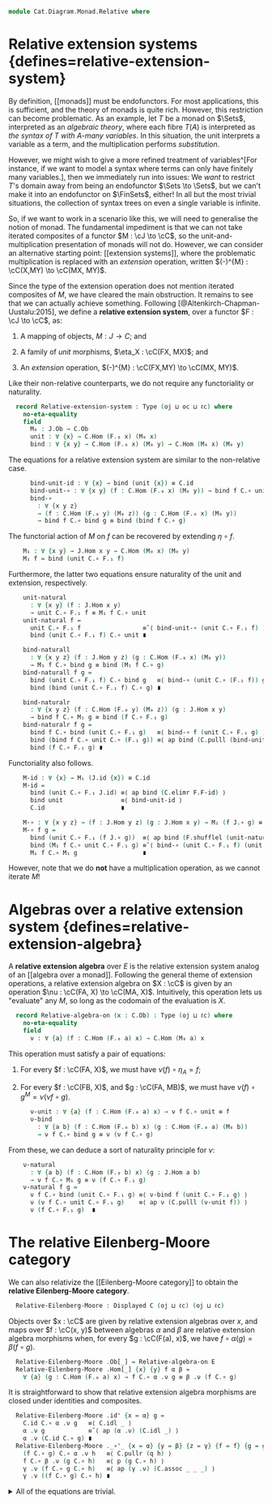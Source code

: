 <!--
```agda
open import 1Lab.Path.Cartesian

open import Cat.Displayed.Base
open import Cat.Prelude

import Cat.Functor.Reasoning
import Cat.Reasoning

open Functor
open _=>_
```
-->

```agda
module Cat.Diagram.Monad.Relative where
```

# Relative extension systems {defines=relative-extension-system}

By definition, [[monads]] must be endofunctors. For most applications,
this is sufficient, and the theory of monads is quite rich. However,
this restriction can become problematic. As an example, let $T$ be a
monad on $\Sets$, interpreted as an _algebraic theory_, where each fibre
$T(A)$ is interpreted as _the syntax of $T$ with $A$-many variables_. In
this situation, the unit interprets a variable as a term, and the
multiplication performs _substitution_.

However, we might wish to give a more refined treatment of
variables^[For instance, if we want to model a syntax where terms can
only have finitely many variables.], then we immediately run into issues:
We _want_ to restrict $T$'s domain away from being an endofunctor $\Sets
\to \Sets$, but we can't make it into an endofunctor on $\FinSets$,
either! In all but the most trivial situations, the collection of syntax
trees on even a single variable is infinite.

So, if we want to work in a scenario like this, we will need to
generalise the notion of monad. The fundamental impediment is that we
can not take iterated composites of a functor $M : \cJ \to \cC$, so the
unit-and-multiplication presentation of monads will not do. However, we
can consider an alternative starting point: [[extension systems]], where
the problematic multiplication is replaced with an _extension_
operation, written $(-)^{M} : \cC(X,MY) \to \cC(MX, MY)$.

Since the type of the extension operation does not mention iterated
composites of $M$, we have cleared the main obstruction. It remains to
see that we can actually achieve something. Following
[@Altenkirch-Chapman-Uustalu:2015], we define a **relative extension
system**, over a functor $F : \cJ \to \cC$, as:

1. A mapping of objects, $M : J \to C$; and

2. A family of _unit_ morphisms, $\eta_X : \cC(FX, MX)$; and

3. An _extension_ operation, $(-)^{M} : \cC(FX,MY) \to \cC(MX, MY)$.

Like their non-relative counterparts, we do not require any
functoriality or naturality.

<!--
```agda
module _
  {oj ℓj oc ℓc}
  {J : Precategory oj ℓj}
  {C : Precategory oc ℓc}
  (F : Functor J C)
  where
  private
    module J = Cat.Reasoning J
    module C = Cat.Reasoning C
    module F = Cat.Functor.Reasoning F
```
-->

```agda
  record Relative-extension-system : Type (oj ⊔ oc ⊔ ℓc) where
    no-eta-equality
    field
      M₀ : J.Ob → C.Ob
      unit : ∀ {x} → C.Hom (F.₀ x) (M₀ x)
      bind : ∀ {x y} → C.Hom (F.₀ x) (M₀ y) → C.Hom (M₀ x) (M₀ y)
```

The equations for a relative extension system are similar to the
non-relative case.

```agda
      bind-unit-id : ∀ {x} → bind (unit {x}) ≡ C.id
      bind-unit-∘ : ∀ {x y} (f : C.Hom (F.₀ x) (M₀ y)) → bind f C.∘ unit ≡ f
      bind-∘
        : ∀ {x y z}
        → (f : C.Hom (F.₀ y) (M₀ z)) (g : C.Hom (F.₀ x) (M₀ y))
        → bind f C.∘ bind g ≡ bind (bind f C.∘ g)
```

The functorial action of $M$ on $f$ can be recovered by extending
$\eta \circ f$.

```agda
    M₁ : ∀ {x y} → J.Hom x y → C.Hom (M₀ x) (M₀ y)
    M₁ f = bind (unit C.∘ F.₁ f)
```

Furthermore, the latter two equations ensure naturality of the unit and
extension, respectively.

```agda
    unit-natural
      : ∀ {x y} (f : J.Hom x y)
      → unit C.∘ F.₁ f ≡ M₁ f C.∘ unit
    unit-natural f =
      unit C.∘ F.₁ f                 ≡˘⟨ bind-unit-∘ (unit C.∘ F.₁ f) ⟩
      bind (unit C.∘ F.₁ f) C.∘ unit ∎

    bind-naturall
      : ∀ {x y z} (f : J.Hom y z) (g : C.Hom (F.₀ x) (M₀ y))
      → M₁ f C.∘ bind g ≡ bind (M₁ f C.∘ g)
    bind-naturall f g =
      bind (unit C.∘ F.₁ f) C.∘ bind g   ≡⟨ bind-∘ (unit C.∘ (F.₁ f)) g ⟩
      bind (bind (unit C.∘ F.₁ f) C.∘ g) ∎

    bind-naturalr
      : ∀ {x y z} (f : C.Hom (F.₀ y) (M₀ z)) (g : J.Hom x y)
      → bind f C.∘ M₁ g ≡ bind (f C.∘ F.₁ g)
    bind-naturalr f g =
      bind f C.∘ bind (unit C.∘ F.₁ g)   ≡⟨ bind-∘ f (unit C.∘ F.₁ g) ⟩
      bind (bind f C.∘ unit C.∘ (F.₁ g)) ≡⟨ ap bind (C.pulll (bind-unit-∘ f)) ⟩
      bind (f C.∘ F.₁ g) ∎
```

Functoriality also follows.

```agda
    M-id : ∀ {x} → M₁ (J.id {x}) ≡ C.id
    M-id =
      bind (unit C.∘ F.₁ J.id) ≡⟨ ap bind (C.elimr F.F-id) ⟩
      bind unit                ≡⟨ bind-unit-id ⟩
      C.id                     ∎

    M-∘ : ∀ {x y z} → (f : J.Hom y z) (g : J.Hom x y) → M₁ (f J.∘ g) ≡ M₁ f C.∘ M₁ g
    M-∘ f g =
      bind (unit C.∘ F.₁ (f J.∘ g))  ≡⟨ ap bind (F.shufflel (unit-natural f)) ⟩
      bind (M₁ f C.∘ unit C.∘ F.₁ g) ≡˘⟨ bind-∘ (unit C.∘ F.₁ f) (unit C.∘ F.₁ g) ⟩
      M₁ f C.∘ M₁ g                  ∎
```

<!--
```agda
    M : Functor J C
    M .F₀ = M₀
    M .F₁ = M₁
    M .F-id = M-id
    M .F-∘ = M-∘
```
-->

However, note that we do **not** have a multiplication operation, as we
cannot iterate $M$!

<!--
```agda
module _
  {oj ℓj oc ℓc}
  {J : Precategory oj ℓj}
  {C : Precategory oc ℓc}
  {F : Functor J C}
  {E E' : Relative-extension-system F} where
  private
    module J = Cat.Reasoning J
    module C = Cat.Reasoning C
    module F = Cat.Functor.Reasoning F
    module E = Relative-extension-system E
    module E' = Relative-extension-system E'
    open Relative-extension-system

  Relative-extension-system-path
    : (p0 : ∀ x → E.M₀ x ≡ E'.M₀ x)
    → (∀ x → PathP (λ i → C.Hom (F.₀ x) (p0 x i)) E.unit E'.unit)
    → (∀ {x y} (f : ∀ i → C.Hom (F.₀ x) (p0 y i)) → PathP (λ i → C.Hom (p0 x i) (p0 y i)) (E.bind (f i0)) (E'.bind (f i1)))
    → E ≡ E'
  Relative-extension-system-path p0 punit pbind = sys where
    coe-pbind
      : ∀ i
      → {x y : J.Ob}
      → (f : C.Hom (F.₀ x) (p0 y i))
      → C.Hom (p0 x i) (p0 y i)
    coe-pbind i {x} {y} f = pbind (λ j → coe (λ i → C.Hom (F.₀ x) (p0 y i)) i j f) i

    sys : E ≡ E'
    sys i .M₀ x = p0 x i
    sys i .unit {x} = punit x i
    sys i .bind f = coe-pbind i f
    sys i .bind-unit-id {x} =
      is-prop→pathp (λ i → C.Hom-set (p0 x i) (p0 x i) (coe-pbind i (punit x i)) C.id)
        E.bind-unit-id
        E'.bind-unit-id i
    sys i .bind-unit-∘ {x} {y} f =
      hcomp (∂ i) λ where
        j (i = i0) → C.Hom-set _ _ _ _ base (E.bind-unit-∘ f) j
        j (i = i1) → C.Hom-set _ _ _ _ base (E'.bind-unit-∘ f) j
        j (j = i0) → base
      where
        base =
          coe0→i (λ i → (f : C.Hom (F.₀ x) (p0 y i)) → coe-pbind i f C.∘ punit x i ≡ f)
            i
            (λ f → E.bind-unit-∘ {x} {y} f) f
    sys i .bind-∘ {x} {y} {z} f g =
      hcomp (∂ i) λ where
        j (i = i0) → C.Hom-set _ _ _ _ base (E.bind-∘ f g) j
        j (i = i1) → C.Hom-set _ _ _ _ base (E'.bind-∘ f g) j
        j (j = i0) → base
      where
        base =
          coe0→i (λ i → (f : C.Hom (F.₀ y) (p0 z i)) (g : C.Hom (F.₀ x) (p0 y i)) → coe-pbind i f C.∘ coe-pbind i g ≡ coe-pbind i (coe-pbind i f C.∘ g))
            i
            (λ f g → E.bind-∘ {x} {y} f g) f g
```
-->

# Algebras over a relative extension system {defines=relative-extension-algebra}

A **relative extension algebra** over $E$ is the relative extension
system analog of an [[algebra over a monad]]. Following the general
theme of extension operations, a relative extension algebra on $X : \cC$
is given by an operation $\nu : \cC(FA, X) \to \cC(MA, X)$.
Intuitively, this operation lets us "evaluate" any $M$, so long as the
codomain of the evaluation is $X$.

<!--
```agda
module _
  {oj ℓj oc ℓc}
  {J : Precategory oj ℓj}
  {C : Precategory oc ℓc}
  {F : Functor J C}
  (E : Relative-extension-system F)
  where
  private
    module J = Cat.Reasoning J
    module C = Cat.Reasoning C
    module F = Cat.Functor.Reasoning F
    open Relative-extension-system E
```
-->

```agda
  record Relative-algebra-on (x : C.Ob) : Type (oj ⊔ ℓc) where
    no-eta-equality
    field
      ν : ∀ {a} (f : C.Hom (F.₀ a) x) → C.Hom (M₀ a) x
```

This operation must satisfy a pair of equations:

1. For every $f : \cC(FA, X)$, we must have $\nu(f) \circ \eta_{A} = f$;

2. For every $f : \cC(FB, X)$, and $g : \cC(FA, MB)$, we must have
   $\nu(f) \circ g^M = \nu(\nu f \circ g)$.

```agda
      ν-unit : ∀ {a} (f : C.Hom (F.₀ a) x) → ν f C.∘ unit ≡ f
      ν-bind
        : ∀ {a b} (f : C.Hom (F.₀ b) x) (g : C.Hom (F.₀ a) (M₀ b))
        → ν f C.∘ bind g ≡ ν (ν f C.∘ g)
```

From these, we can deduce a sort of naturality principle for $\nu$:

```agda
    ν-natural
      : ∀ {a b} (f : C.Hom (F.₀ b) x) (g : J.Hom a b)
      → ν f C.∘ M₁ g ≡ ν (f C.∘ F.₁ g)
    ν-natural f g =
      ν f C.∘ bind (unit C.∘ F.₁ g) ≡⟨ ν-bind f (unit C.∘ F.₁ g) ⟩
      ν (ν f C.∘ unit C.∘ F.₁ g)    ≡⟨ ap ν (C.pulll (ν-unit f)) ⟩
      ν (f C.∘ F.₁ g)  ∎
```

<!--
```agda
module _
  {oj ℓj oc ℓc}
  {J : Precategory oj ℓj}
  {C : Precategory oc ℓc}
  {F : Functor J C}
  {E : Relative-extension-system F}
  where
  private
    module J = Cat.Reasoning J
    module C = Cat.Reasoning C
    module F = Cat.Functor.Reasoning F
    open Relative-extension-system E
    open Relative-algebra-on

  Relative-algebra-on-pathp
    : ∀ {x y}
    → (p : x ≡ y)
    → {α : Relative-algebra-on E x}
    → {β : Relative-algebra-on E y}
    → (∀ {a} → (f : ∀ i → C.Hom (F.₀ a) (p i)) → PathP (λ i → C.Hom (M₀ a) (p i)) (α .ν (f i0)) (β .ν (f i1)))
    → PathP (λ i → Relative-algebra-on E (p i)) α β
  Relative-algebra-on-pathp {x} {y} p {α} {β} pν = sys where
    coe-ν : ∀ i → {a : J.Ob} → (f : C.Hom (F.₀ a) (p i)) → C.Hom (M₀ a) (p i)
    coe-ν i {a} f = pν (λ j → coe (λ i → C.Hom (F.₀ a) (p i)) i j f) i

    sys : PathP (λ i → Relative-algebra-on E (p i)) α β
    sys i .ν f = coe-ν i f
    sys i .ν-unit {a} f =
      hcomp (∂ i) λ where
        j (i = i0) → C.Hom-set _ _ _ _ base (α .ν-unit f) j
        j (i = i1) → C.Hom-set _ _ _ _ base (β .ν-unit f) j
        j (j = i0) → base
      where
        base =
          coe0→i (λ i → (f : C.Hom (F.₀ a) (p i)) → coe-ν i f C.∘ unit ≡ f)
            i
            (α .ν-unit) f
    sys i .ν-bind {a} {b} f g =
      hcomp (∂ i) λ where
        j (i = i0) → C.Hom-set _ _ _ _ base (α .ν-bind f g) j
        j (i = i1) → C.Hom-set _ _ _ _ base (β .ν-bind f g) j
        j (j = i0) → base
      where
        base =
          coe0→i (λ i → (f : C.Hom (F.₀ b) (p i)) → coe-ν i f C.∘ bind g ≡ coe-ν i (coe-ν i f C.∘ g))
            i
            (λ f → α .ν-bind f g) f
```
-->

# The relative Eilenberg-Moore category

We can also relativize the [[Eilenberg-Moore category]] to obtain the
**relative Eilenberg-Moore category**.

<!--
```agda
module _
  {oj ℓj oc ℓc}
  {J : Precategory oj ℓj}
  {C : Precategory oc ℓc}
  {F : Functor J C}
  (E : Relative-extension-system F)
  where
  private
    module J = Cat.Reasoning J
    module C = Cat.Reasoning C
    module F = Cat.Functor.Reasoning F
    open Relative-extension-system E
    open Relative-algebra-on
    open Displayed
```
-->

```agda
  Relative-Eilenberg-Moore : Displayed C (oj ⊔ ℓc) (oj ⊔ ℓc)
```

Objects over $x : \cC$ are given by relative extension algebras over $x$,
and maps over $f : \cC(x, y)$ between algebras $\alpha$ and $\beta$ are
relative extension algebra morphisms when, for every $g : \cC(F(a), x)$,
we have $f \circ \alpha(g) = \beta(f \circ g)$.

```agda
  Relative-Eilenberg-Moore .Ob[_] = Relative-algebra-on E
  Relative-Eilenberg-Moore .Hom[_] {x} {y} f α β =
    ∀ {a} (g : C.Hom (F.₀ a) x) → f C.∘ α .ν g ≡ β .ν (f C.∘ g)
```

It is straightforward to show that relative extension algebra morphisms
are closed under identities and composites.

```agda
  Relative-Eilenberg-Moore .id' {x = α} g =
    C.id C.∘ α .ν g   ≡⟨ C.idl _ ⟩
    α .ν g            ≡˘⟨ ap (α .ν) (C.idl _) ⟩
    α .ν (C.id C.∘ g) ∎
  Relative-Eilenberg-Moore ._∘'_ {x = α} {y = β} {z = γ} {f = f} {g = g} p q h =
    (f C.∘ g) C.∘ α .ν h   ≡⟨ C.pullr (q h) ⟩
    f C.∘ β .ν (g C.∘ h)   ≡⟨ p (g C.∘ h) ⟩
    γ .ν (f C.∘ g C.∘ h)   ≡⟨ ap (γ .ν) (C.assoc _ _ _) ⟩
    γ .ν ((f C.∘ g) C.∘ h) ∎
```

<details>
<summary>All of the equations are trivial.
</summary>
```agda
  Relative-Eilenberg-Moore .Hom[_]-set _ _ _ = hlevel 2
  Relative-Eilenberg-Moore .idr' _ = prop!
  Relative-Eilenberg-Moore .idl' _ = prop!
  Relative-Eilenberg-Moore .assoc' _ _ _ = prop!
```
</details>
